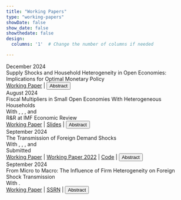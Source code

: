 ```yaml
---
title: "Working Papers"
type: "working-papers"
showDate: false 
show_date: false
showthedate: false 
design:
  columns: '1'  # Change the number of columns if needed

---
```


<link href="https://cdnjs.cloudflare.com/ajax/libs/font-awesome/6.0.0-beta3/css/all.min.css" rel="stylesheet">

<div style="margin-top: 15px;"></div>

<div class="publication-entry">
    <div class="publication-date">December 2024</div>
    <div class="publication-info">
        <div class="publication-title">
            Supply Shocks and Household Heterogeneity in Open Economies: Implications for Optimal Monetary
            Policy
        </div>
        <div>
            <a href="files/research/HANK_supply.pdf" class="pdflinktemp">Working Paper</a>
            <span class="vline">|</span>
            <button
                onclick="let text = document.getElementById('text1'); text.style.display = text.style.display === 'none' ? 'block' : 'none';">
                <i class="fas fa-caret-right"></i>Abstract
            </button>
        </div>
        <div id="text1" style="display:none;" class="custom-abstr">
            Abstract: Recently many advanced economies have experienced large surges in inflation brought about by
            higher import prices. I study the transmission of such cost-push shocks in a small open economy using a
            Heterogeneous Agent New Keynesian (HANK) model. Compared to the canonical Representative Agent New
            Keynesian (RANK) model, I show that a HANK model with empirically realistic marginal propensities to
            consume out of income (MPCs) and sticky wages introduces an additional transmission channel: An increase
            in inflation following a cost-push shock suppresses real wages, which suppress aggregate demand when the
            MPC out of labor income is greater than the MPC out of profits, highlighting the distributional role of
            inflation.
            I then compute the optimal monetary policy response to an increase in import prices. I find that a more
            hawkish response is optimal in HANK compared to RANK. This is driven by low short-run trade
            elasticities combined with positive exchange rate pass-through to import prices, implying that an exchange
            rate appreciation can stabilize inflation and real wages without significantly lowering domestic employment.
        </div>
    </div>
</div>

<div class="spacer"></div>

<div class="publication-entry">
    <div class="publication-date">August 2024</div>
    <div class="publication-info">
        <div class="publication-title">
            Fiscal Multipliers in Small Open Economies With Heterogeneous Households
        </div>
        <div class="publication-details">
            With
            <span class="JeppeDruedahl"></span>,
            <span class="SørenHoveRavn"></span>,
            <span class="LauraSunderPlassmann"></span>,
            and <span class="JacobMarottSundram"></span>
        </div>
        <div class="publication-actions">
            <span class="custom-status"> R&R at IMF Economic Review </span>
            <br>
            <a href="files/research/Fiscal_IHANK_August2024.pdf" class="pdflinktemp">Working Paper</a>
            <span class="vline">|</span>
            <a href="files/research/Fiscal_IHANK_IMFER.pdf" class="pdflinktemp">Slides</a>
            <span class="vline">|</span>
            <button
                onclick="let text = document.getElementById('text2'); text.style.display = text.style.display === 'none' ? 'block' : 'none';">
                <i class="fas fa-caret-right"></i>Abstract
            </button>
        </div>
        <div id="text2" style="display:none;" class="custom-abstr">
            Abstract: We study fiscal multipliers in a small open economy Heterogeneous Agent New-Keynesian
            (SOE-HANK) model. We provide a set of equivalence results under which the fiscal multiplier in our
            SOE-HANK model is the same---at any horizon---as in a corresponding representative-agent (RANK) model.
            Under more general assumptions, the fiscal multipliers in the two models are not equivalent, but remain
            relatively similar. Yet, we show that the underlying channels driving the fiscal multipliers differ
            substantially. In particular, consumption increases while net exports tend to decline in the HANK model,
            whereas the opposite is true in the RANK model.
        </div>
    </div>
</div>

<div class="spacer"></div>

<div class="publication-entry">
    <div class="publication-date">September 2024</div>
    <div class="publication-info">
        <div class="publication-title">
            The Transmission of Foreign Demand Shocks
        </div>
        <div class="publication-details">
            With
            <span class="JeppeDruedahl"></span>,
            <span class="SørenHoveRavn"></span>,
            <span class="LauraSunderPlassmann"></span>,
            and <span class="JacobMarottSundram"></span>
        </div>
        <div>
            <span class="custom-status"> Submitted </span>
            <br>
            <a href="files/research/Foreign_Demand_Shocks_September2024.pdf" class="pdflinktemp">Working Paper</a>
            <span class="vline">|</span>
            <a href="files/research/Foreign_Demand_Shocks_October2022.pdf" class="pdflinktemp">Working Paper 2022</a>
            <span class="vline">|</span>
            <a href="https://github.com/nWaldstrom/MultiSecSOEHANK" class="pdflinktemp">Code</a>
            <span class="vline">|</span>
            <button
                onclick="let text = document.getElementById('text3'); text.style.display = text.style.display === 'none' ? 'block' : 'none';">
                <i class="fas fa-caret-right"></i>Abstract
            </button>
        </div>
        <div id="text3" style="display:none;" class="custom-abstr">
            Abstract: Introducing heterogeneous households into a New Keynesian model of a
            small open economy enables the model to fit a set of stylized empirical facts
            about the transmission of foreign demand shocks. In the absence of a strong
            labor income effect on consumption, the model counterfactually implies that
            domestic consumption decreases as the central bank raises the interest rate to
            curb domestic inflation. With plausible marginal propensities to consume, the
            model instead produces the observed increase in domestic consumption of both
            tradeable and non-tradeable goods. This implies that foreign demand shocks are
            more important for international business-cycle comovement than predicted by
            existing models. Our findings also have implications for stabilization policies:
            While monetary policy is well-suited to counteract foreign demand shocks, traditional
            fiscal policies are inadequate, as they do not provide sufficient stimulus
            to the tradeable sector. This poses a particular challenge for countries with a
            fixed exchange rate or in a monetary union.
        </div>
    </div>
</div>

<div class="spacer"></div>

<div class="publication-entry">
    <div class="publication-date">September 2024</div>
    <div class="publication-info">
        <div class="publication-title">
            From Micro to Macro: The Influence of Firm Heterogeneity on Foreign Shock Transmission
        </div>
        <div class="publication-details">
            With <span class="ChristianKastrup"></span>.
        </div>
        <div>
            <a href="files/research/Het_Firm_2024.pdf" class="pdflinktemp">Working Paper</a>
            <span class="vline">|</span>
            <a href="https://papers.ssrn.com/sol3/papers.cfm?abstract_id=4746090" class="pdflinktemp">SSRN</a>
            <span class="vline">|</span>
            <button
                onclick="let text = document.getElementById('text4'); text.style.display = text.style.display === 'none' ? 'block' : 'none';">
                <i class="fas fa-caret-right"></i>Abstract
            </button>
        </div>
        <div id="text4" style="display:none;" class="custom-abstr">
            Abstract: We investigate the role of firm heterogeneity and adjustment costs in the transmission
            of foreign supply shocks. Our starting point comes from a theoretical
            insight: If larger firms rely more on easily adjustable inputs, such as materials,
            then the aggregate output response to changes in the price of these inputs gets
            amplified relative to a representative firm economy. We next provide empirical evidence
            that larger firms are indeed more materials-intensive and more responsive
            to an exogenous foreign shock. We show that a New-Keynesian general equilibrium
            model with multiple sectors and firm heterogeneity is consistent with these
            facts. We find that firm heterogeneity, in line with the data, amplifies the response
            of output and prices to a foreign supply shock, but dampens the labor and GDP
            responses.
        </div>
    </div>
</div>

<!-- CO-AUTHOR LINKS -->
<script>
  const links = {
    JeppeDruedahl: '<a href="https://sites.google.com/view/jeppe-druedahl/" style="color: var(--scolor); font-weight: 600;">Jeppe Druedahl</a>',
    SørenHoveRavn: '<a href="https://sites.google.com/site/sorenhoveravn/" style="color: var(--scolor); font-weight: 600;">Søren Hove Ravn</a>',
    LauraSunderPlassmann: '<a href="https://sites.google.com/site/lsunderplassmann/" style="color: var(--scolor); font-weight: 600;">Laura Sunder-Plassmann</a>',
    JacobMarottSundram: '<a href="https://www.sundram.dk/" style="color: var(--scolor); font-weight: 600;">Jacob Marott Sundram</a>',
    ChristianKastrup: '<a href="https://sites.google.com/view/christianbkastrup" style="color: var(--scolor); font-weight: 600;">Christian B. Kastrup</a>'
  };

  for (const [className, linkHTML] of Object.entries(links)) {
    document.querySelectorAll(`.${className}`).forEach(span => {
      span.innerHTML = linkHTML;
    });
  }
</script>